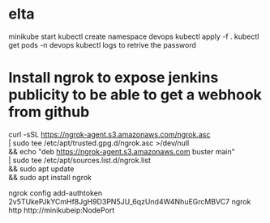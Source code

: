 # elta
minikube start
kubectl create namespace devops
kubectl apply -f .
kubectl get pods -n devops
kubectl logs <Jenkins-Pod> to retrive the password

# Install ngrok to expose jenkins publicity to be able to get a webhook from github
curl -sSL https://ngrok-agent.s3.amazonaws.com/ngrok.asc \
	| sudo tee /etc/apt/trusted.gpg.d/ngrok.asc >/dev/null \
	&& echo "deb https://ngrok-agent.s3.amazonaws.com buster main" \
	| sudo tee /etc/apt/sources.list.d/ngrok.list \
	&& sudo apt update \
	&& sudo apt install ngrok

ngrok config add-authtoken 2v5TUkePJkYCmHf8JgH9D3PN5JU_6qzUnd4W4NhuEGrcMBVC7
ngrok http http://minikubeip:NodePort
